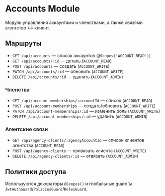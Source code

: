 # Accounts Module

Модуль управления аккаунтами и членствами, а также связями агентство ↔ клиент.

## Маршруты
- `GET /api/accounts` — список аккаунтов (`@Scopes('ACCOUNT_READ')`)
- `GET /api/accounts/:id` — деталь (`ACCOUNT_READ`)
- `POST /api/accounts` — создать (`ACCOUNT_WRITE`)
- `PATCH /api/accounts/:id` — обновить (`ACCOUNT_WRITE`)
- `DELETE /api/accounts/:id` — удалить (`ACCOUNT_ADMIN`)

### Членства
- `GET /api/account-memberships/:accountId` — список (`ACCOUNT_READ`)
- `POST /api/account-memberships` — создать/обновить (`ACCOUNT_WRITE`)
- `PATCH /api/account-memberships/:id` — изменить роль (`ACCOUNT_WRITE`)
- `DELETE /api/account-memberships/:id` — удалить (`ACCOUNT_ADMIN`)

### Агентские связи
- `GET /api/agency-clients/:agencyAccountId` — список клиентов агентства (`ACCOUNT_READ`)
- `POST /api/agency-clients` — привязать клиента (`ACCOUNT_WRITE`)
- `DELETE /api/agency-clients/:id` — отвязать (`ACCOUNT_ADMIN`)

## Политики доступа
Используются декораторы `@Scopes()` и глобальные guard’ы `JwtAuthGuard`/`PoliciesGuard`/`RolesGuard`.


